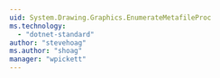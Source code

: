 ```yaml
---
uid: System.Drawing.Graphics.EnumerateMetafileProc
ms.technology: 
  - "dotnet-standard"
author: "stevehoag"
ms.author: "shoag"
manager: "wpickett"
---
```

